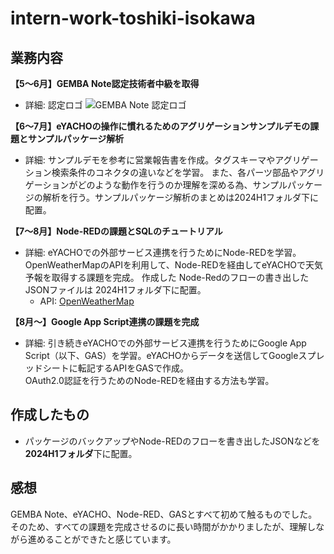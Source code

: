 # intern-work-toshiki-isokawa

## 業務内容

**【5〜6月】GEMBA Note認定技術者中級を取得**
- 詳細: 認定ロゴ ![GEMBA Note 認定ロゴ](https://product.metamoji.com/gemba/gembanote/certification/download/gembanote_instructor_logo_silver_jp.png)

**【6〜7月】eYACHOの操作に慣れるためのアグリゲーションサンプルデモの課題とサンプルパッケージ解析**
- 詳細: サンプルデモを参考に営業報告書を作成。タグスキーマやアグリゲーション検索条件のコネクタの違いなどを学習。
また、各パーツ部品やアグリゲーションがどのような動作を行うのか理解を深める為、サンプルパッケージの解析を行う。サンプルパッケージ解析のまとめは2024H1フォルダ下に配置。

**【7〜8月】Node-REDの課題とSQLのチュートリアル**
- 詳細: eYACHOでの外部サービス連携を行うためにNode-REDを学習。OpenWeatherMapのAPIを利用して、Node-REDを経由してeYACHOで天気予報を取得する課題を完成。 作成した
Node-Redのフローの書き出したJSONファイルは 2024H1フォルダ下に配置。
  - API: [OpenWeatherMap](https://openweathermap.org)

**【8月〜】Google App Script連携の課題を完成**
- 詳細: 引き続きeYACHOでの外部サービス連携を行うためにGoogle App Script（以下、GAS）を学習。eYACHOからデータを送信してGoogleスプレッドシートに転記するAPIをGASで作成。  
  OAuth2.0認証を行うためのNode-REDを経由する方法も学習。

## 作成したもの

- パッケージのバックアップやNode-REDのフローを書き出したJSONなどを**2024H1フォルダ**下に配置。

## 感想

GEMBA Note、eYACHO、Node-RED、GASとすべて初めて触るものでした。そのため、すべての課題を完成させるのに長い時間がかかりましたが、理解しながら進めることができたと感じています。